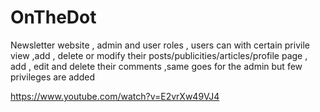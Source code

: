 # OnTheDot
Newsletter website , admin and user roles  , users can with certain privile view ,add , delete or modify their posts/publicities/articles/profile page , add , edit and delete their comments ,same goes for the admin but few privileges are added


https://www.youtube.com/watch?v=E2vrXw49VJ4
